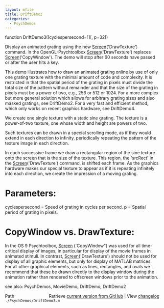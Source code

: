 ```yaml
---
layout: mfile
title: DriftDemo3
categories:
  - PsychDemos
---
```


function DriftDemo3\(\[cyclespersecond=1\]\[, p=32\]\)

Display an animated grating using the new [Screen](/docs/Screen)\('DrawTexture'\) command.
In the OpenGL\-Psychtoolbox [Screen](/docs/Screen)\('DrawTexture'\) replaces
[Screen](/docs/Screen)\('CopyWindow'\). The demo will stop after 60 seconds have
passed or after the user hits a key.

This demo illustrates how to draw an animated grating online by use of
only one grating texture with the minimal amount of code and complexity.
It is restricted in that the spatial period of the grating in pixels
must divide the total size of the pattern without remainder and that the
size of the grating in pixels must be a power of two, e.g., 256 or 512 or
1024. For a more complex but more general solution which allows for
arbitrary grating sizes and also masked gratings, see DriftDemo2. For a
very fast and efficient method, which only works on recent graphics
hardware, see DriftDemo4.

We create one single texture with a static sine grating. The texture
is a power\-of\-two texture, one whose width and height are powers of two.

Such textures can be drawn in a special scrolling mode, as if they
would extend in each direction to infinity, periodically repeating
the pattern of the texture image in each direction.

In each successive frame we draw a rectangular region of the sine
texture onto the screen that is the size of the texture. This region,
the 'srcRect' in the [Screen](/docs/Screen)\('DrawTexture'\) command, is shifted each
frame. As the graphics hardware makes our special texture to appear as if
it is repeating infinitely into each direction, we create the impression of
a moving grating.

# Parameters:

cyclespersecond = Speed of grating in cycles per second.
p = Spatial period of grating in pixels.

# CopyWindow vs. DrawTexture:

In the OS 9 Psychtoolbox, [Screen](/docs/Screen) \('CopyWindow"\) was used for all
time\-critical display of images, in particular for display of the movie
frames in animated stimuli. In contrast, [Screen](/docs/Screen)\('DrawTexture'\) should not
be used for display of all graphic elements,  but only for  display of
MATLAB matrices.  For all other graphical elements, such as lines,  rectangles,
and ovals we recommend that these be drawn directly to the  display
window during the animation rather than rendered to offscreen  windows
prior to the animation.

see also: PsychDemos, MovieDemo, DriftDemo, DriftDemo2


<div class="code_header" style="text-align:right;">
  <span style="float:left;">Path&nbsp;&nbsp;</span> <span class="counter">Retrieve <a href=
  "https://raw.github.com/Psychtoolbox-3/Psychtoolbox-3/beta/./PsychDemos/DriftDemo3.m">current version from GitHub</a> | View <a href=
  "https://github.com/Psychtoolbox-3/Psychtoolbox-3/commits/beta/./PsychDemos/DriftDemo3.m">changelog</a></span>
</div>
<div class="code">
  <code>./PsychDemos/DriftDemo3.m</code>
</div>
